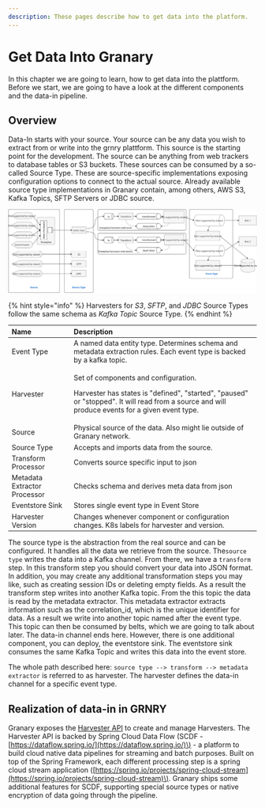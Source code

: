 ```yaml
---
description: These pages describe how to get data into the platform.
---
```


# Get Data Into Granary

In this chapter we are going to learn, how to get data into the plattform. Before we start, we are going to have a look at the different components and the data-in pipeline.

## Overview

Data-In starts with your source. Your source can be any data you wish to extract from or write into the grnry plattform. This source is the starting point for the development. The source can be anything from web trackers to database tables or S3 buckets. These sources can be consumed by a so-called Source Type. These are source-specific implementations exposing configuration options to connect to the actual source. Already available source type implementations in Granary contain, among others, AWS S3, Kafka Topics, SFTP Servers or JDBC source. 

![Granary&apos;s data-in framework](../../.gitbook/assets/grnry_data_in_channel.svg)

{% hint style="info" %}
Harvesters for _S3_, _SFTP_, and _JDBC_ Source Types follow the same schema as _Kafka Topic_ Source Type.
{% endhint %}

<table>
  <thead>
    <tr>
      <th style="text-align:left">Name</th>
      <th style="text-align:left">Description</th>
    </tr>
  </thead>
  <tbody>
    <tr>
      <td style="text-align:left">Event Type</td>
      <td style="text-align:left">A named data entity type. Determines schema and metadata extraction rules.
        Each event type is backed by a kafka topic.</td>
    </tr>
    <tr>
      <td style="text-align:left">Harvester</td>
      <td style="text-align:left">
        <p>Set of components and configuration.</p>
        <p>Harvester has states is &quot;defined&quot;, &quot;started&quot;, &quot;paused&quot;
          or &quot;stopped&quot;. It will read from a source and will produce events
          for a given event type.</p>
      </td>
    </tr>
    <tr>
      <td style="text-align:left">Source</td>
      <td style="text-align:left">Physical source of the data. Also might lie outside of Granary network.</td>
    </tr>
    <tr>
      <td style="text-align:left">Source Type</td>
      <td style="text-align:left">Accepts and imports data from the source.</td>
    </tr>
    <tr>
      <td style="text-align:left">Transform Processor</td>
      <td style="text-align:left">Converts source specific input to json</td>
    </tr>
    <tr>
      <td style="text-align:left">Metadata Extractor Processor</td>
      <td style="text-align:left">Checks schema and derives meta data from json</td>
    </tr>
    <tr>
      <td style="text-align:left">Eventstore Sink</td>
      <td style="text-align:left">Stores single event type in Event Store</td>
    </tr>
    <tr>
      <td style="text-align:left">Harvester Version</td>
      <td style="text-align:left">Changes whenever component or configuration changes. K8s labels for harvester
        and version.</td>
    </tr>
  </tbody>
</table>

The source type is the abstraction from the real source and can be configured. It handles all the data we retrieve from the source. The`source type` writes the data into a Kafka channel. From there, we have a `transform` step. In this transform step you should convert your data into JSON format. In addition, you may create any additional transformation steps you may like, such as creating session IDs or deleting empty fields. As a result the transform step writes into another Kafka topic. From the this topic the data is read by the metadata extractor. This metadata extractor extracts information such as the correlation\_id, which is the unique identifier for data. As a result we write into another topic named after the event type. This topic can then be consumed by belts, which we are going to talk about later. The data-in channel ends here. However, there is one additional component, you can deploy, the eventstore sink. The eventstore sink consumes the same Kafka Topic and writes this data into the event store.

The whole path described here: `source type --> transform --> metadata extractor` is referred to as harvester. The harvester defines the data-in channel for a specific event type.

## Realization of data-in in GRNRY

Granary exposes the [Harvester API](../../developer-reference/api-reference/harvester-api.md) to create and manage Harvesters. The Harvester API is backed by Spring Cloud Data Flow \(SCDF - [https://dataflow.spring.io/](https://dataflow.spring.io/)\) - a platform to build cloud native data pipelines for streaming and batch purposes. Built on top of the Spring Framework, each different processing step is a spring cloud stream application \([https://spring.io/projects/spring-cloud-stream](https://spring.io/projects/spring-cloud-stream)\). Granary ships some additional features for SCDF, supporting special source types or native encryption of data going through the pipeline.

